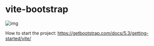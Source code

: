 # vite-bootstrap
![img](https://getbootstrap.com/docs/5.3/assets/img/guides/bootstrap-vite.png)

How to start the project: https://getbootstrap.com/docs/5.3/getting-started/vite/
